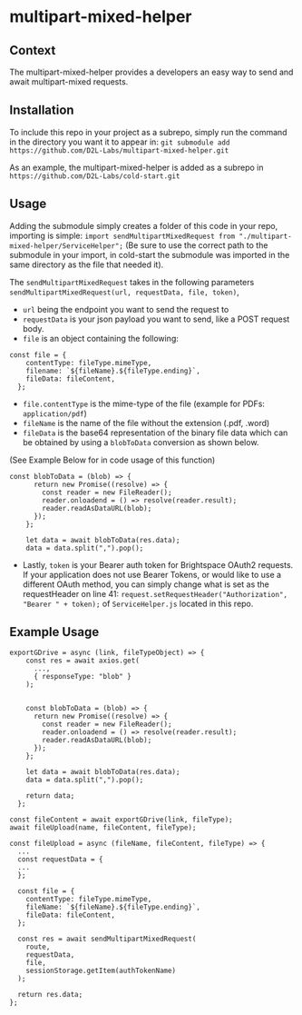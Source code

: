 # multipart-mixed-helper
## Context
The multipart-mixed-helper provides a developers an easy way to send and await multipart-mixed requests.

## Installation
To include this repo in your project as a subrepo, simply run the command in the directory you want it to appear in: `git submodule add https://github.com/D2L-Labs/multipart-mixed-helper.git`

As an example, the multipart-mixed-helper is added as a subrepo in ``https://github.com/D2L-Labs/cold-start.git``

## Usage
Adding the submodule simply creates a folder of this code in your repo, importing is simple: ``import sendMultipartMixedRequest from "./multipart-mixed-helper/ServiceHelper";`` (Be sure to use the correct path to the submodule in your import, in cold-start the submodule was imported in the same directory as the file that needed it).

The ``sendMultipartMixedRequest`` takes in the following parameters ``sendMultipartMixedRequest(url, requestData, file, token)``, 
 -  ``url`` being the endpoint you want to send the request to
 -  ``requestData`` is your json payload you want to send, like a POST request body.
 -  ``file`` is an object containing the following:

```
const file = {
    contentType: fileType.mimeType,
    filename: `${fileName}.${fileType.ending}`,
    fileData: fileContent,
  };
```
 -  ``file.contentType`` is the mime-type of the file (example for PDFs: ``application/pdf``)
 -  ``fileName`` is the name of the file without the extension (.pdf, .word)
 -  ``fileData`` is the base64 representation of the binary file data which can be obtained by using a ``blobToData`` conversion as shown below.

(See Example Below for in code usage of this function)
```
const blobToData = (blob) => {
      return new Promise((resolve) => {
        const reader = new FileReader();
        reader.onloadend = () => resolve(reader.result);
        reader.readAsDataURL(blob);
      });
    };
    
    let data = await blobToData(res.data);
    data = data.split(",").pop();
```
 - Lastly, ``token`` is your Bearer auth token for Brightspace OAuth2 requests. If your application does not use Bearer Tokens, or would like to use a different OAuth method, you can simply change what is set as the requestHeader on line 41: ``request.setRequestHeader("Authorization", "Bearer " + token);`` of ``ServiceHelper.js`` located in this repo. 

## Example Usage
```
exportGDrive = async (link, fileTypeObject) => {
    const res = await axios.get(
      ...,
      { responseType: "blob" }
    );


    const blobToData = (blob) => {
      return new Promise((resolve) => {
        const reader = new FileReader();
        reader.onloadend = () => resolve(reader.result);
        reader.readAsDataURL(blob);
      });
    };

    let data = await blobToData(res.data);
    data = data.split(",").pop();

    return data;
  };
```

```
const fileContent = await exportGDrive(link, fileType);
await fileUpload(name, fileContent, fileType);
```

```
const fileUpload = async (fileName, fileContent, fileType) => {
  ...
  const requestData = {
  ...
  };

  const file = {
    contentType: fileType.mimeType,
    fileName: `${fileName}.${fileType.ending}`,
    fileData: fileContent,
  };

  const res = await sendMultipartMixedRequest(
    route,
    requestData,
    file,
    sessionStorage.getItem(authTokenName)
  );

  return res.data;
};
```
